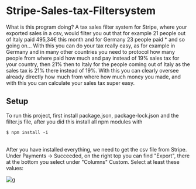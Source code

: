 # Stripe-Sales-tax-Filtersystem

What is this program doing?
A tax sales filter system for Stripe, where your exported sales in a csv, would filter you out that for example 21 people out of Italy paid 495,34€ this month and for Germany 23 people paid * and so going on...
With this you can do your tax really easy, as for example in Germany and in many other countries you need to protocol how many people from where paid how much and pay instead of 19% sales tax for your country, then 21% then to Italy for the people coming out of Italy as the sales tax is 21% there instead of 19%. With this you can clearly oversee already directly how much from where how much money you made, and with this you can calculate your sales tax super easy.

## Setup
To run this project, first install package.json, package-lock.json and the filter.js file, after you did this install all npm modules with

```
$ npm install -i
```
<br/>
After you have installed everything, we need to get the csv file from Stripe. Under Payments -> Succeeded, on the right top you can find "Export", there at the bottom you select 
under "Columns" Custom. Select at least these values:

![g](https://user-images.githubusercontent.com/53152165/116849253-b7d9c300-abee-11eb-8b4d-cceaae96d8b9.PNG)

